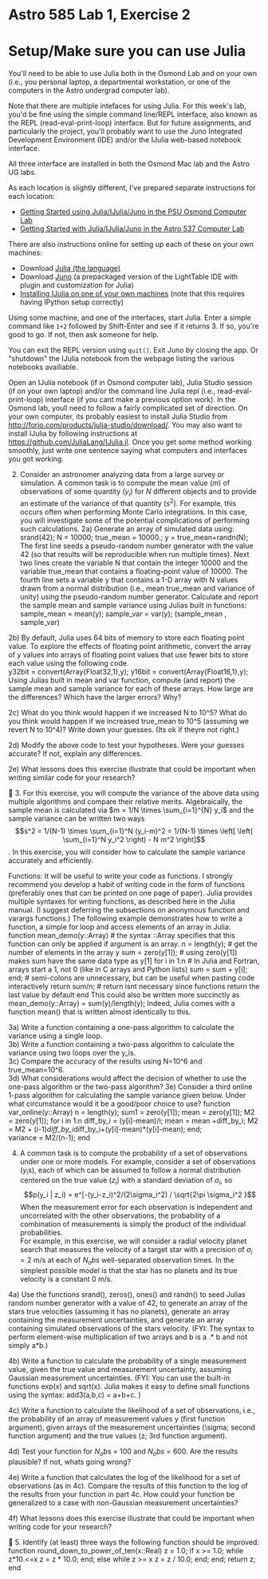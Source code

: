 # Astro 585 Lab 1, Exercise 2

# Setup/Make sure you can use Julia 

You'll need to be able to use Julia both in the Osmond Lab and on your own (i.e., you personal laptop, a departmental workstation, or one of the computers in the Astro undergrad computer lab).  

Note that there are multiple intefaces for using Julia.  For this week's lab, you'd be fine using the simple command line/REPL interface, also known as the REPL (read-eval-print-loop) interface.  But for future assignments, and particularly the project, you'll probably want to use the Juno Integrated Development Environment (IDE) and/or the IJulia web-based notebook interface.  

All three interface are installed in both the Osmond Mac lab and the Astro UG labs.  

As each location is slightly different, I've prepared separate instructions for each location:
* [Getting Started using Julia/IJulia/Juno in the PSU Osmond Computer Lab](https://docs.google.com/document/d/1iG4WR-9vJXj38LHcPk_GecSzxl7NN_SBImcy-cFjqEM/edit?usp=sharing)
* [Getting Started with Julia/IJulia/Juno in the Astro 537 Computer Lab](://docs.google.com/document/d/1glbK2TlP77Tk3FJHvCHDB9QCtMfNCsb1476-afm-R0o/edit?usp=sharing)

There are also instructions online for setting up each of these on your own machines:
* Download [Julia (the language)](http://julialang.org/downloads/)
* Download [Juno](http://junolab.org/docs/install.html) (a prepackaged version of the LightTable IDE with plugin and customization for Julia)
* [Installing IJulia on one of your own machines](https://github.com/JuliaLang/IJulia.jl) (note that this requires having IPython setup correctly)

Using some machine, and one of the interfaces, start Julia.
Enter a simple command like
```1+2```
followed by Shift-Enter and see if it returns 3.  If so, you're good to go.
If not, then ask someone for help.

You can exit the REPL version using `quit()`.  Exit Juno by closing the app.  Or "shutdown" the IJulia notebook from the webpage listing the various notebooks availiable.


Open an IJulia notebook (if in Osmond computer lab), Julia Studio session (if on your own laptop) and/or the command line Julia repl (i.e., read-eval-print-loop) interface (if you cant make a previous option work).  In the Osmond lab, youll need to follow a fairly complicated set of direction.  On your own computer, its probably easiest to install Julia Studio from http://forio.com/products/julia-studio/download/.  You may also want to install IJulia by following instructions at https://github.com/JuliaLang/IJulia.jl.  Once you get some method working smoothly, just write one sentence saying what computers and interfaces you got working.  

2.  Consider an astronomer analyzing data from a large survey or simulation.  A common task is to compute the mean value ($m$) of observations of some quantity ($y_i$) for $N$ different objects and to provide an estimate of the variance of that quantity ($s^2$).   For example, this occurs often when performing Monte Carlo integrations.  In this case, you will investigate some of the potential complications of performing such calculations.
2a) Generate an array of simulated data using:
	srand(42);
	N = 10000;
	true_mean = 10000.;
y = true_mean+randn(N);
The first line seeds a pseudo-random number generator with the value 42 (so that results will be reproducible when run multiple times).  Next two lines create the variable N that contain the integer 10000 and the variable true_mean that contains a floating-point value of 10000.  The fourth line sets a variable y that contains a 1-D array with N values drawn from a normal distribution (i.e., mean true_mean and variance of unity) using the pseudo-random number generator.  Calculate and report the sample mean and sample variance using Julias built in functions:
	sample_mean = mean(y);
	sample_var = var(y); 
(sample_mean , sample_var)

2b)  By default, Julia uses 64 bits of memory to store each floating point value.  To explore the effects of floating point arithmetic, convert the array of y values into arrays of floating point values that use fewer bits to store each value using the following code.   
y32bit = convert(Array{Float32,1},y);
y16bit = convert(Array{Float16,1},y);
Using Julias built in mean and var function, compute (and report) the sample mean and sample variance for each of these arrays.  How large are the differences?  Which have the larger errors?  Why?  

2c) What do you think would happen if we increased N to 10^5?  What do you think would happen if we increased true_mean to 10^5 (assuming we revert N to 10^4)?  Write down your guesses.   (Its ok if theyre not right.)  

2d) Modify the above code to test your hypotheses.  Were your guesses accurate?  If not, explain any differences.  

2e) What lessons does this exercise illustrate that could be important when writing similar code for your research?  


3.  For this exercise, you will compute the variance of the above data using multiple algorithms and compare their relative merits.  Algebraically, the sample mean is calculated via
$m = 1/N \times \sum_{i=1}^{N} y_i$ and the sample variance can be written two ways
$$s^2 = 1/(N-1) \times \sum_{i=1}^N (y_i-m)^2 = 1/(N-1)  \times \left[ \left( \sum_{i=1}^N y_i^2 \right) - N m^2 \right]$$.
In this exercise, you will consider how to calculate the sample variance accurately and efficiently.   

Functions:  It will be useful to write your code as functions.  I strongly recommend you develop a habit of writing code in the form of functions (preferably ones that can be printed on one page of paper).  Julia provides multiple syntaxes for writing functions, as described here in the Julia manual. (I suggest deferring the subsections on anonymous function and varargs functions.)  The following example demonstrates how to write a function, a simple for loop and access elements of an array in Julia:
function mean_demo(y::Array)  # the syntax ::Array specifies that this function can only be applied if argument is an array.
   n = length(y);         # get the number of elements in the array y
   sum = zero(y[1]);  # using zero(y[1]) makes sum have the same data type as y[1]
   for i in 1:n              # In Julia and Fortran, arrays start a 1, not 0 (like in C arrays and Python lists)
      sum = sum + y[i];
   end;                 # semi-colons are unnecessary, but can be useful when pasting code interactively
   return sum/n;  # return isnt necessary since functions return the last value by default
end
This could also be written more succinctly as 
mean_demo(y::Array) = sum(y)/length(y);
Indeed, Julia comes with a function mean() that is written almost identically to this.  

3a)  Write a function containing a one-pass algorithm to calculate the variance using a single loop.  
3b)  Write a function containing a two-pass algorithm to calculate the variance using two loops over the y_is.  
3c)  Compare the accuracy of the results using N=10^6 and true_mean=10^6.  
3d)  What considerations would affect the decision of whether to use the one-pass algorithm or the two-pass algorithm?
3e)  Consider a third online 1-pass algorithm for calculating the sample variance given below.  Under what circumstance would it be a good/poor choice to use?
function var_online(y::Array)
  n = length(y);
  sum1 = zero(y[1]);
  mean = zero(y[1]);
  M2 = zero(y[1]);
  for i in 1:n
	  diff_by_i = (y[i]-mean)/i;
	  mean = mean +diff_by_i;
	  M2 = M2 + (i-1)*diff_by_i*diff_by_i+(y[i]-mean)*(y[i]-mean); 
  end;  
  variance = M2/(n-1);
end

4.  A common task is to compute the probability of a set of observations under one or more models.  For example, consider a set of observations ($y_i$s), each of which can be assumed to follow a normal distribution centered on the true value ($z_i$) with a standard deviation of $\sigma_i$, so 
$$p(y_i | z_i) = e^[-(y_i-z_i)^2/(2\sigma_i^2) / \sqrt{2\pi \sigma_i^2 }$$
When the measurement error for each observation is independent and uncorrelated with the other observations, the probability of a combination of measurements is simply the product of the individual probabilities.  
For example, in this exercise, we will consider a radial velocity planet search that measures the velocity of a target star with a precision of $\sigma_i = 2$ m/s at each of $N_obs$ well-separated observation times.  In the simplest possible model is that the star has no planets and its true velocity is a constant 0 m/s.  

4a) Use the functions srand(), zeros(), ones() and randn() to seed Julias random number generator with a value of 42, to generate an array of the stars true velocities (assuming it has no planets), generate an array containing the measurement uncertainties, and generate an array containing simulated observations of the stars velocity.  (FYI:  The syntax to perform element-wise multiplication of two arrays and b is  a .* b and not simply a*b.)  

4b) Write a function to calculate the probability of a single measurement value, given the true value and measurement uncertainty, assuming Gaussian measurement uncertainties.
(FYI: You can use the built-in functions exp(x) and sqrt(x).  Julia makes it easy to define small functions using the syntax: add3(a,b,c) = a+b+c.  )  

4c) Write a function to calculate the likelihood of a set of observations, i.e., the probability of an array of measurement values y (first function argument), given arrays of the measurement uncertainties (\sigma; second function argument) and the true values (z; 3rd function argument).  

4d) Test your function for $N_obs$ = 100 and $N_obs$ = 600.  Are the results plausible?  If not, whats going wrong?

4e)  Write a function that calculates the log of the likelihood for a set of observations (as in 4c).  Compare the results of this function to the log of the results from your function in part 4c.  How could your function be generalized to a case with non-Gaussian measurement uncertainties?  

4f)  What lessons does this exercise illustrate that could be important when writing code for your research?  





5.  Identify (at least) three ways the following function should be improved:  
function round_down_to_power_of_ten(x::Real)
   z = 1.0;
   if x >= 1.0;
      while z*10.<=x
         z = z * 10.0;
      end;
   else
      while z >= x
         z = z / 10.0;
      end;
   end;
   return z;
end

